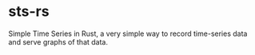 # sts-rs
Simple Time Series in Rust, a very simple way to record time-series data and serve graphs of that data.
